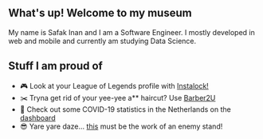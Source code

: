 ## What's up! Welcome to my museum
My name is Safak Inan and I am a Software Engineer. I mostly developed in web and mobile and currently am studying Data Science.

## Stuff I am proud of
- :video_game: Look at your League of Legends profile with [Instalock!](https://github.com/ItsMeSafak/Instalock)
- :scissors: Tryna get rid of your yee-yee a** haircut? Use [Barber2U](https://github.com/ItsMeSafak/barber2u-frontend)
- :pill: Check out some COVID-19 statistics in the Netherlands on the [dashboard](https://github.com/ItsMeSafak/covid_dashboard)
- 😎 Yare yare daze... [this](https://github.com/ItsMeSafak/JoJo-bot) must be the work of an enemy stand!
